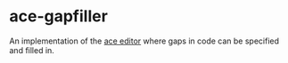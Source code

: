 # ace-gapfiller
An implementation of the [ace editor](https://ace.c9.io/) where gaps in code can be specified and filled in.
